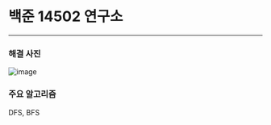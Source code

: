 # 백준 14502 연구소

---

### 해결 사진
![image](https://user-images.githubusercontent.com/41224549/90395317-50ff9280-e0cf-11ea-8c6a-863ce8c3ed76.png)


### 주요 알고리즘
DFS, BFS